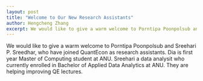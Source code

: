 ```yaml
---
layout: post
title: "Welcome to Our New Research Assistants"
author: Hengcheng Zhang
excerpt: We would like to give a warm welcome to Porntipa Poonpolsub and Sreehari P. Sreedhar, who have joined QuantEcon as research assistants.
---
```


We would like to give a warm welcome to Porntipa Poonpolsub and Sreehari P. Sreedhar, who have joined QuantEcon as research assistants. Dia is first year Master of Computing student at ANU. Sreehari a data analysit who currently enrolled in Bachelor of Applied Data Analytics at ANU. They are helping improving QE lectures.
